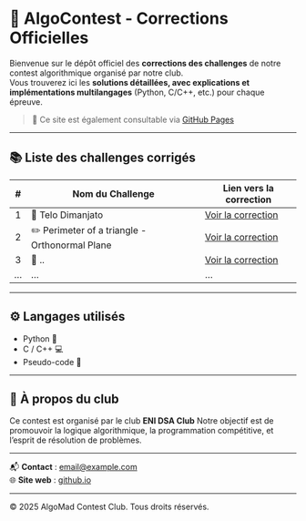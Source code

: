 # 🧠 AlgoContest - Corrections Officielles

Bienvenue sur le dépôt officiel des **corrections des challenges** de notre contest algorithmique organisé par notre club.  
Vous trouverez ici les **solutions détaillées, avec explications et implémentations multilangages** (Python, C/C++, etc.) pour chaque épreuve.

> 🔗 Ce site est également consultable via [GitHub Pages](https://rafita261.github.io/Corrige/)

---

## 📚 Liste des challenges corrigés

| # | Nom du Challenge | Lien vers la correction |
|:-:|------------------|-------------------------|
| 1 | 🥇 Telo Dimanjato | [Voir la correction](./Round1-l1/telo-dimanjato) |
| 2 | ✏️ Perimeter of a triangle - Orthonormal Plane  | [Voir la correction](./Round1-l1/perimeter-orthonormal) |
| 3 | 🧩 ..| [Voir la correction](./) |
| … | … | … |

---

## ⚙️ Langages utilisés

- Python 🐍
- C / C++ 💻
- Pseudo-code 📘

---


## 🏫 À propos du club

Ce contest est organisé par le club **ENI DSA Club**
Notre objectif est de promouvoir la logique algorithmique, la programmation compétitive, et l’esprit de résolution de problèmes.

---

📬 **Contact** : [email@example.com](mailto:email@example.com)  
🌐 **Site web** : [github.io](https://rafita261.github.io/Chriskely/)

---

© 2025 AlgoMad Contest Club. Tous droits réservés.

